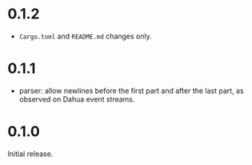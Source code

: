 # 0.1.2

*   `Cargo.toml` and `README.md` changes only.

# 0.1.1

*   parser: allow newlines before the first part and after the last part, as
    observed on Dahua event streams.

# 0.1.0

Initial release.
